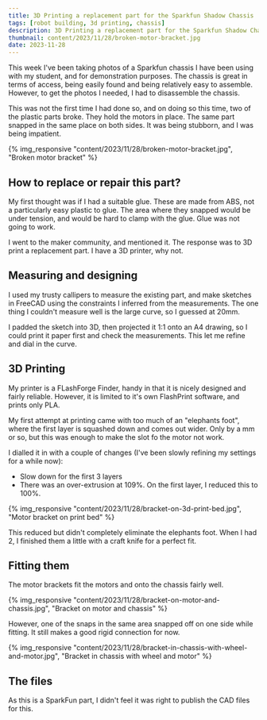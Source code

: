 ```yaml
---
title: 3D Printing a replacement part for the Sparkfun Shadow Chassis
tags: [robot building, 3d printing, chassis]
description: 3D Printing a replacement part for the Sparkfun Shadow Chassis
thumbnail: content/2023/11/28/broken-motor-bracket.jpg
date: 2023-11-28
---
```

This week I've been taking photos of a Sparkfun chassis I have been using with my student, and for demonstration purposes.
The chassis is great in terms of access, being easily found and being relatively easy to assemble.
However, to get the photos I needed, I had to disassemble the chassis.

This was not the first time I had done so, and on doing so this time, two of the plastic parts broke.
They hold the motors in place.
The same part snapped in the same place on both sides. It was being stubborn, and I was being impatient.

{% img_responsive "content/2023/11/28/broken-motor-bracket.jpg", "Broken motor bracket" %}

## How to replace or repair this part?

My first thought was if I had a suitable glue.
These are made from ABS, not a particularly easy plastic to glue.
The area where they snapped would be under tension, and would be hard to clamp with the glue.
Glue was not going to work.

I went to the maker community, and mentioned it.
The response was to 3D print a replacement part.
I have a 3D printer, why not.

## Measuring and designing

I used my trusty callipers to measure the existing part,
and make sketches in FreeCAD using the constraints I inferred from the measurements.
The one thing I couldn't measure well is the large curve, so I guessed at 20mm.

I padded the sketch into 3D, then projected it 1:1 onto an A4 drawing,
so I could print it paper first and check the measurements.
This let me refine and dial in the curve.

## 3D Printing

My printer is a FLashForge Finder,
handy in that it is nicely designed and fairly reliable.
However, it is limited to it's own FlashPrint software, and prints only PLA.

My first attempt at printing came with too much of an "elephants foot",
where the first layer is squashed down and comes out wider.
Only by a mm or so, but this was enough to make the slot fo the motor not work.

I dialled it in with a couple of changes (I've been slowly refining my settings for a while now):

- Slow down for the first 3 layers
- There was an over-extrusion at 109%. On the first layer, I reduced this to 100%.

{% img_responsive "content/2023/11/28/bracket-on-3d-print-bed.jpg", "Motor bracket on print bed" %}

This reduced but didn't completely eliminate the elephants foot.
When I had 2, I finished them a little with a craft knife for a perfect fit.

## Fitting them

The motor brackets fit the motors and onto the chassis fairly well.

{% img_responsive "content/2023/11/28/bracket-on-motor-and-chassis.jpg", "Bracket on motor and chassis" %}

However, one of the snaps in the same area snapped off on one side while fitting.
It still makes a good rigid connection for now.

{% img_responsive "content/2023/11/28/bracket-in-chassis-with-wheel-and-motor.jpg", "Bracket in chassis with wheel and motor" %}

## The files

As this is a SparkFun part, I didn't feel it was right to publish the CAD files for this.
